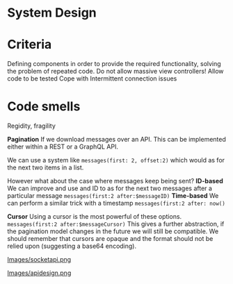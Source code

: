 # System Design

# Criteria
Defining components in order to provide the required functionality, solving the problem of repeated code.
Do not allow massive view controllers!
Allow code to be tested
Cope with Intermittent connection issues

# Code smells
Regidity, fragility


**Pagination**
If we download messages over an API. This can be implemented either within a REST or a GraphQL API.

We can use a system like `messages(first: 2, offset:2)` which would as for the next two items in a list.

However what about the case where messages keep being sent? 
**ID-based**
We can improve and use and ID to as for the next two messages after a particular message
`messages(first:2 after:$messageID)`
**Time-based**
We can perform a similar trick with a timestamp
`messages(first:2 after: now()`

**Cursor**
Using a cursor is the most powerful of these options.
`messages(first:2 after:$messageCursor)`
This gives a further abstraction, if the pagination model changes in the future we will still be compatible. We should remember that cursors are opaque and the format should not be relied upon (suggesting a base64 encoding).

[Images/socketapi.png](DeleteImages/socketapi.png)<br>

[Images/apidesign.png](DeleteImages/apidesign.png)<br>
